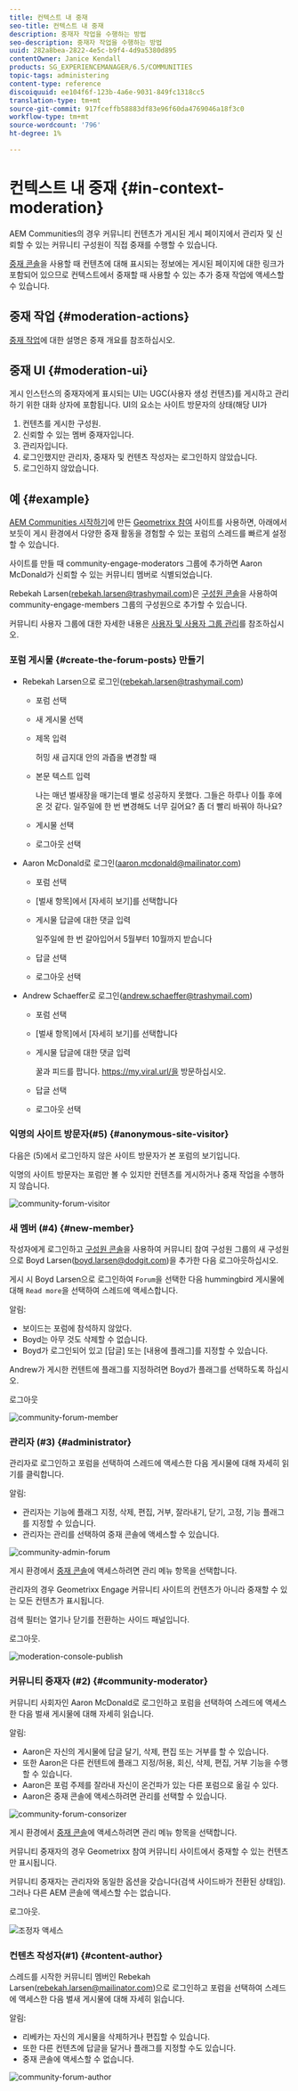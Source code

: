 ```yaml
---
title: 컨텍스트 내 중재
seo-title: 컨텍스트 내 중재
description: 중재자 작업을 수행하는 방법
seo-description: 중재자 작업을 수행하는 방법
uuid: 282a8bea-2822-4e5c-b9f4-4d9a5380d895
contentOwner: Janice Kendall
products: SG_EXPERIENCEMANAGER/6.5/COMMUNITIES
topic-tags: administering
content-type: reference
discoiquuid: ee104f6f-123b-4a6e-9031-849fc1318cc5
translation-type: tm+mt
source-git-commit: 917fceffb58883df83e96f60da4769046a18f3c0
workflow-type: tm+mt
source-wordcount: '796'
ht-degree: 1%

---
```



# 컨텍스트 내 중재 {#in-context-moderation}

AEM Communities의 경우 커뮤니티 컨텐츠가 게시된 게시 페이지에서 관리자 및 신뢰할 수 있는 커뮤니티 구성원이 직접 중재를 수행할 수 있습니다.

[중재 콘솔](moderation.md)을 사용할 때 컨텐츠에 대해 표시되는 정보에는 게시된 페이지에 대한 링크가 포함되어 있으므로 컨텍스트에서 중재할 때 사용할 수 있는 추가 중재 작업에 액세스할 수 있습니다.

## 중재 작업 {#moderation-actions}

[중재 작업](moderate-ugc.md#moderation-actions)에 대한 설명은 중재 개요를 참조하십시오.

## 중재 UI {#moderation-ui}

게시 인스턴스의 중재자에게 표시되는 UI는 UGC(사용자 생성 컨텐츠)를 게시하고 관리하기 위한 대화 상자에 포함됩니다. UI의 요소는 사이트 방문자의 상태(해당 UI가

1. 컨텐츠를 게시한 구성원.
1. 신뢰할 수 있는 멤버 중재자입니다.
1. 관리자입니다.
1. 로그인했지만 관리자, 중재자 및 컨텐츠 작성자는 로그인하지 않았습니다.
1. 로그인하지 않았습니다.

## 예 {#example}

[AEM Communities 시작하기](getting-started.md)에 만든 [Geometrixx 참여](http://localhost:4503/content/sites/engage/en.html) 사이트를 사용하면, 아래에서 보듯이 게시 환경에서 다양한 중재 활동을 경험할 수 있는 포럼의 스레드를 빠르게 설정할 수 있습니다.

사이트를 만들 때 community-engage-moderators 그룹에 추가하면 Aaron McDonald가 신뢰할 수 있는 커뮤니티 멤버로 식별되었습니다.

Rebekah Larsen(rebekah.larsen@trashymail.com)은 [구성원 콘솔](members.md)을 사용하여 community-engage-members 그룹의 구성원으로 추가할 수 있습니다.

커뮤니티 사용자 그룹에 대한 자세한 내용은 [사용자 및 사용자 그룹 관리](users.md)를 참조하십시오.

### 포럼 게시물 {#create-the-forum-posts} 만들기

* Rebekah Larsen으로 로그인(rebekah.larsen@trashymail.com)

   * 포럼 선택
   * 새 게시물 선택
   * 제목 입력

      허밍 새 급지대 안의 과즙을 변경할 때

   * 본문 텍스트 입력

      나는 매년 벌새장을 매기는데 별로 성공하지 못했다. 그들은 하루나 이틀 후에 온 것 같다. 일주일에 한 번 변경해도 너무 길어요? 좀 더 빨리 바꿔야 하나요?

   * 게시물 선택
   * 로그아웃 선택

* Aaron McDonald로 로그인(aaron.mcdonald@mailinator.com)

   * 포럼 선택
   * [벌새 항목]에서 [자세히 보기]를 선택합니다
   * 게시물 답글에 대한 댓글 입력

      일주일에 한 번 갈아입어서 5월부터 10월까지 받습니다

   * 답글 선택
   * 로그아웃 선택

* Andrew Schaeffer로 로그인(andrew.schaeffer@trashymail.com)

   * 포럼 선택
   * [벌새 항목]에서 [자세히 보기]를 선택합니다
   * 게시물 답글에 대한 댓글 입력

      꿀과 피드를 팝니다. https://my.viral.url/을 방문하십시오.

   * 답글 선택
   * 로그아웃 선택

### 익명의 사이트 방문자(#5) {#anonymous-site-visitor}

다음은 (5)에서 로그인하지 않은 사이트 방문자가 본 포럼의 보기입니다.

익명의 사이트 방문자는 포럼만 볼 수 있지만 컨텐츠를 게시하거나 중재 작업을 수행하지 않습니다.

![community-forum-visitor](assets/community-forum-visitor.png)

### 새 멤버 (#4) {#new-member}

작성자에게 로그인하고 [구성원 콘솔](members.md)을 사용하여 커뮤니티 참여 구성원 그룹의 새 구성원으로 Boyd Larsen(boyd.larsen@dodgit.com)을 추가한 다음 로그아웃하십시오.

게시 시 Boyd Larsen으로 로그인하여 `Forum`을 선택한 다음 hummingbird 게시물에 대해 `Read more`을 선택하여 스레드에 액세스합니다.

알림:

* 보이드는 포럼에 참석하지 않았다.
* Boyd는 아무 것도 삭제할 수 없습니다.
* Boyd가 로그인되어 있고 [답글] 또는 [내용에 플래그]를 지정할 수 있습니다.

Andrew가 게시한 컨텐트에 플래그를 지정하려면 Boyd가 플래그를 선택하도록 하십시오.

로그아웃

![community-forum-member](assets/community-forum-member.png)

### 관리자 (#3) {#administrator}

관리자로 로그인하고 포럼을 선택하여 스레드에 액세스한 다음 게시물에 대해 자세히 읽기를 클릭합니다.

알림:

* 관리자는 기능에 플래그 지정, 삭제, 편집, 거부, 잘라내기, 닫기, 고정, 기능 플래그를 지정할 수 있습니다.
* 관리자는 관리를 선택하여 중재 콘솔에 액세스할 수 있습니다.

![community-admin-forum](assets/community-admin-forum.png)

게시 환경에서 [중재 콘솔](moderation.md)에 액세스하려면 관리 메뉴 항목을 선택합니다.

관리자의 경우 Geometrixx Engage 커뮤니티 사이트의 컨텐츠가 아니라 중재할 수 있는 모든 컨텐츠가 표시됩니다.

검색 필터는 열기나 닫기를 전환하는 사이드 패널입니다.

로그아웃.

![moderation-console-publish](assets/moderation-console-publish.png)

### 커뮤니티 중재자 (#2) {#community-moderator}

커뮤니티 사회자인 Aaron McDonald로 로그인하고 포럼을 선택하여 스레드에 액세스한 다음 벌새 게시물에 대해 자세히 읽습니다.

알림:

* Aaron은 자신의 게시물에 답글 달기, 삭제, 편집 또는 거부를 할 수 있습니다.
* 또한 Aaron은 다른 컨텐트에 플래그 지정/허용, 회신, 삭제, 편집, 거부 기능을 수행할 수 있습니다.
* Aaron은 포럼 주제를 잘라내 자신이 온건파가 있는 다른 포럼으로 옮길 수 있다.
* Aaron은 중재 콘솔에 액세스하려면 관리를 선택할 수 있습니다.

![community-forum-consorizer](assets/community-forum-moderator.png)

게시 환경에서 [중재 콘솔](moderation.md)에 액세스하려면 관리 메뉴 항목을 선택합니다.

커뮤니티 중재자의 경우 Geometrixx 참여 커뮤니티 사이트에서 중재할 수 있는 컨텐츠만 표시됩니다.

커뮤니티 중재자는 관리자와 동일한 옵션을 갖습니다(검색 사이드바가 전환된 상태임). 그러나 다른 AEM 콘솔에 액세스할 수는 없습니다.

로그아웃.

![조정자 액세스](assets/moderator-access.png)

### 컨텐츠 작성자(#1) {#content-author}

스레드를 시작한 커뮤니티 멤버인 Rebekah Larsen(rebekah.larsen@mailinator.com)으로 로그인하고 포럼을 선택하여 스레드에 액세스한 다음 벌새 게시물에 대해 자세히 읽습니다.

알림:

* 리베카는 자신의 게시물을 삭제하거나 편집할 수 있습니다.
* 또한 다른 컨텐츠에 답글을 달거나 플래그를 지정할 수도 있습니다.
* 중재 콘솔에 액세스할 수 없습니다.

![community-forum-author](assets/community-forum-author.png)

